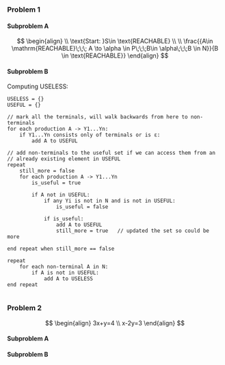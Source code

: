 
### Problem 1

#### Subproblem A

$$
\begin{align} \\
\text{Start: }S\in \text{REACHABLE} \\ \\
\frac{{A\in \mathrm{REACHABLE}\;\;\; A \to \alpha \in P\;\;\;B\in \alpha\;\;\;B \in N}}{B \in \text{REACHABLE}}
\end{align}
$$


#### Subproblem B

Computing USELESS:

```pseudo
USELESS = {}
USEFUL = {}

// mark all the terminals, will walk backwards from here to non-terminals
for each production A -> Y1...Yn:
	if Y1...Yn consists only of terminals or is ε:
		add A to USEFUL

// add non-terminals to the useful set if we can access them from an
// already existing element in USEFUL
repeat
	still_more = false
	for each production A -> Y1...Yn
		is_useful = true
		
		if A not in USEFUL:
			if any Yi is not in N and is not in USEFUL:
				is_useful = false
			
			if is_useful:
				add A to USEFUL
				still_more = true	// updated the set so could be more
						
end repeat when still_more == false

repeat 
	for each non-terminal A in N:
		if A is not in USEFUL:
			add A to USELESS
end repeat
				
```

### Problem 2

$$
\begin{align}
3x+y=4 \\
x-2y=3
\end{align}
$$

#### Subproblem A



#### Subproblem B
